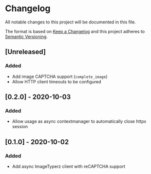 # Changelog
All notable changes to this project will be documented in this file.

The format is based on [Keep a Changelog](http://keepachangelog.com/en/1.0.0/)
and this project adheres to [Semantic Versioning](http://semver.org/spec/v2.0.0.html).


## [Unreleased]
### Added
 - Add image CAPTCHA support (`complete_image`)
 - Allow HTTP client timeouts to be configured


## [0.2.0] - 2020-10-03
### Added
 - Allow usage as async contextmanager to automatically close httpx session


## [0.1.0] - 2020-10-02
### Added
 - Add async ImageTyperz client with reCAPTCHA support
